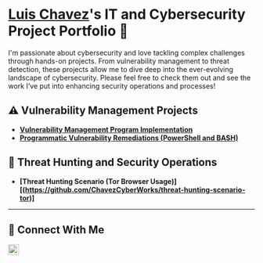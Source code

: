 # <a href="https://www.linkedin.com/in/luis-chavez-5156b11b0/">Luis Chavez</a>'s IT and Cybersecurity Project Portfolio 🔐

I'm passionate about cybersecurity and love tackling complex challenges through hands-on projects. From vulnerability management to threat detection, these projects allow me to dive deep into the ever-evolving landscape of cybersecurity. Please feel free to check them out and see the work I’ve put into enhancing security operations and processes!


## ⚠️ Vulnerability Management Projects

- **[Vulnerability Management Program Implementation](https://github.com/ChavezCyberWorks/Vulnerability-Management-Program)**
- **[Programmatic Vulnerability Remediations (PowerShell and BASH)](https://github.com//programmatic-vulnerability-remediations)**

## 🚨 Threat Hunting and Security Operations

- **[Threat Hunting Scenario (Tor Browser Usage)][(https://github.com/ChavezCyberWorks/threat-hunting-scenario-tor)]**

<hr/>

## 🤳 Connect With Me


[<img align="left" alt="___________ | LinkedIn" width="22px" src="https://cdn.jsdelivr.net/npm/simple-icons@v3/icons/linkedin.svg" />][linkedin]



[linkedin]: https://www.linkedin.com/in/luis-chavez-5156b11b0

<!--
<img width="35" alt="image" src="https://github.com/user-attachments/assets/2f41c7cd-5ea8-4475-b451-a37161b6c3fb"> 
<img width="35" alt="image" src="https://github.com/user-attachments/assets/77649969-9910-4994-8b96-74a116cfb2a8">
-->
